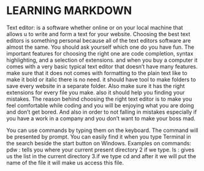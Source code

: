 # LEARNING MARKDOWN 
Text editor: is a software whether online or on your local machine that allows u to write and form a text for your website.
Choosing the best text editors is something personal because all of the text editors software are almost the same. You should ask yourself which one do you have fun.
The important features for choosing the right one are code completion, syntax highlighting, and a selection of extensions. and when you buy a computer it comes with a very basic typical text editor that doesn’t have many features. make sure that it does not comes with formatting to the plain text like to make it bold or italic there is no need.  it should have tool to make folders to save every website in a separate folder. Also make sure it has the right extensions for every file you make. also it should help you finding your mistakes. The reason behind choosing the right text editor is to make you feel comfortable while coding and you will be enjoying what you are doing and don’t get bored. And also in order to not falling in mistakes especially if you have a work in a company and you don’t want to make your boss mad.

You can use commands by typing them on the keyboard. The command will be presented by prompt. You can easily find it when you type Terminal in the search beside the start button on Windows.
Examples on commands: pdw : tells you where your current present directory
 2 if we type. ls : gives us the list in the current directory
3.if we type cd and after it we will put the name of the file it will make us access this file.



